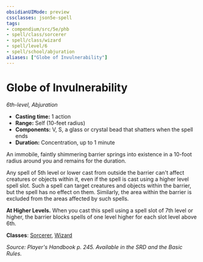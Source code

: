 ```yaml
---
obsidianUIMode: preview
cssclasses: json5e-spell
tags:
- compendium/src/5e/phb
- spell/class/sorcerer
- spell/class/wizard
- spell/level/6
- spell/school/abjuration
aliases: ["Globe of Invulnerability"]
---
```

# Globe of Invulnerability
*6th-level, Abjuration*  

- **Casting time:** 1 action
- **Range:** Self (10-feet radius)
- **Components:** V, S, a glass or crystal bead that shatters when the spell ends
- **Duration:** Concentration, up to 1 minute

An immobile, faintly shimmering barrier springs into existence in a 10-foot radius around you and remains for the duration.

Any spell of 5th level or lower cast from outside the barrier can't affect creatures or objects within it, even if the spell is cast using a higher level spell slot. Such a spell can target creatures and objects within the barrier, but the spell has no effect on them. Similarly, the area within the barrier is excluded from the areas affected by such spells.

**At Higher Levels.** When you cast this spell using a spell slot of 7th level or higher, the barrier blocks spells of one level higher for each slot level above 6th.

**Classes**: [Sorcerer](sorcerer.md), [Wizard](wizard.md)

*Source: Player's Handbook p. 245. Available in the SRD and the Basic Rules.*